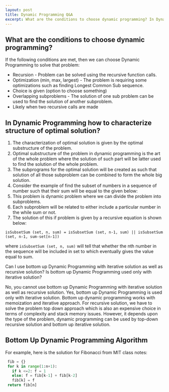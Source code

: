 ```yaml
---
layout: post
title: Dynamic Programming Q&A
excerpt: What are the conditions to choose dynamic programming? In Dynamic Programming how to characterize structure of optimal solution?
---
```


## What are the conditions to choose dynamic programming?

If the following conditions are met, then we can choose Dynamic Programming to solve that problem:

- Recursion - Problem can be solved using the recursive function calls.
- Optimization (min, max, largest) - The problem is requiring some optimizations such as finding Longest Common Sub sequence.
- Choice is given (option to choose something)
- Overlapping subproblems - The solution of one sub problem can be used to find the solution of another subproblem.
- Likely when two recursive calls are made

## In Dynamic Programming how to characterize structure of optimal solution?
 
1. The characterization of optimal solution is given by the optimal substructure of the problem.
2. Optimal substructure of the problem in dynamic programming is the art of the whole problem where the solution of such part will be latter used to find the solution of the whole problem.
3. The subprograms for the optimal solution will be created as such that solution of all those subproblem can be combined to form the whole big solution.
4. Consider the example of find the subset of numbers in a sequence of number such that their sum will be equal to the given below:
5. This problem is dynamic problem where we can divide the problem into subproblems.
6. Each subproblem will be related to either include a particular number in the while sum or not.
7. The solution of this if problem is given by a recursive equation is shown below:

```
isSubsetSum (set, n, sum) = isSubsetSum (set, n-1, sum) || isSubsetSum (set, n-1, sum-set[n-1])
```

where `isSubsetSum (set, n, sum)` will tell that whether the nth number in the sequence will be included in set to which eventually gives the value equal to sum.

Can I use bottom up Dynamic Programming with iterative solution as well as recursive solution? Is bottom up Dynamic Programming used only with iterative solution?

No, you cannot use bottom up Dynamic Programming with iterative solution as well as recursive solution.
Yes, bottom up Dynamic Programming is used only with iterative solution.
Bottom up dynamic programming works with memoization and iterative approach. 
For recursive solution, we have to solve the problem top down approach which is also an expensive choice in terms of complexity and stack memory issues.
However, it depends upon the type of the problem, dynamic programming can be used by top-down recursive solution and bottom up iterative solution.

## Bottom Up Dynamic Programming Algorithm

For example, here is the solution for Fibonacci from MIT class notes:

```python
 fib = {}
 for k in range(1:n+1):
   if k <=2: f = 1
   else: f = fib[k-1] + fib[k-2]
   fib[k] = f
 return fib[n]
```
 